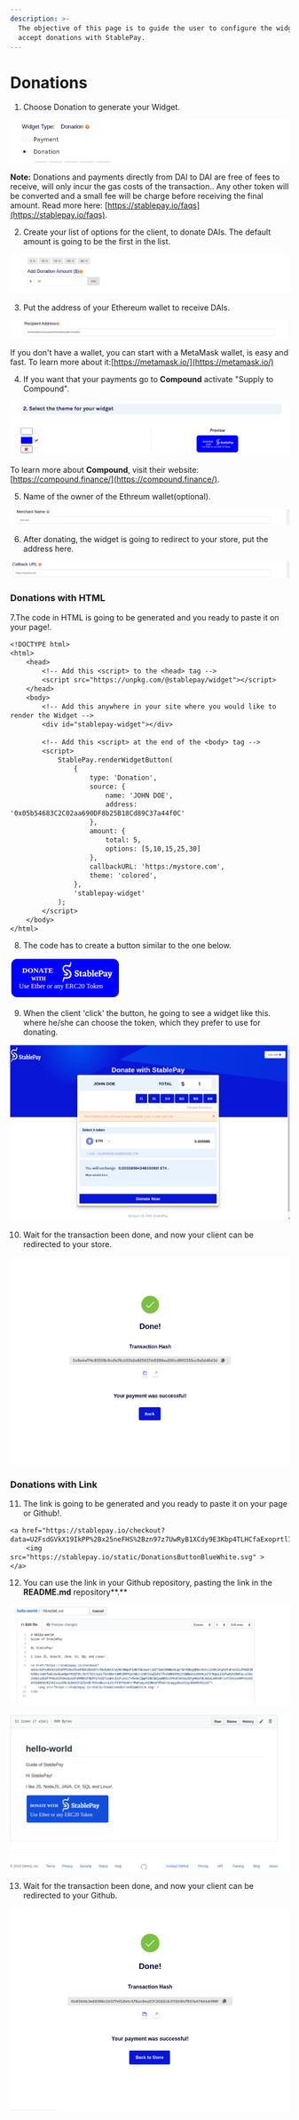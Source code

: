```yaml
---
description: >-
  The objective of this page is to guide the user to configure the widget for
  accept donations with StablePay.
---
```


# Donations

1. Choose Donation to generate your Widget.

![](../.gitbook/assets/image%20%2833%29.png)

**Note:** Donations and payments directly from DAI to DAI are free of fees to receive, will only incur the gas costs of the transaction.. Any other token will be converted and a small fee will be charge before receiving the final amount. Read more here: [https://stablepay.io/faqs](https://stablepay.io/faqs).

2. Create your list of options for the client, to donate DAIs. The default amount is going to be the first in the list.

![](../.gitbook/assets/image%20%282%29.png)

3. Put the address of your Ethereum wallet to receive DAIs.

![](../.gitbook/assets/image%20%289%29.png)

If you don't have a wallet, you can start with a MetaMask wallet, is easy and fast. To learn more about it:[https://metamask.io/](https://metamask.io/) 

4. If you want that your payments go to **Compound** activate "Supply to Compound".

![](../.gitbook/assets/image%20%2810%29.png)

To learn more about **Compound**, visit their website: [https://compound.finance/](https://compound.finance/).

5. Name of the owner of the Ethreum wallet\(optional\).

![](../.gitbook/assets/image%20%288%29.png)

6. After donating, the widget is going to redirect to your store, put the address here.

![](../.gitbook/assets/image%20%2826%29.png)

### Donations with HTML

7.The code in HTML is going to be generated and you ready to paste it on your page!.

```text
<!DOCTYPE html>
<html>
    <head>
        <!-- Add this <script> to the <head> tag -->
        <script src="https://unpkg.com/@stablepay/widget"></script>
    </head>
    <body>
        <!-- Add this anywhere in your site where you would like to render the Widget -->
        <div id="stablepay-widget"></div>

        <!-- Add this <script> at the end of the <body> tag -->
        <script>
            StablePay.renderWidgetButton(
                {
                    type: 'Donation',
                    source: {
                        name: 'JOHN DOE',
                        address: '0x05b54683C2C02aa690DF8b25B18Cd89C37a44f0C'
                    },
                    amount: {
                        total: 5,
                        options: [5,10,15,25,30]
                    },
                    callbackURL: 'https:/mystore.com',
                    theme: 'colored',
                },
                'stablepay-widget'
            );
        </script>
    </body>
</html>
```

8. The code has to create a button similar to the one below.

![](../.gitbook/assets/image%20%2820%29.png)

9. When the client 'click' the button, he going to see a widget like this. where he/she can choose the token, which they prefer to use for donating.

![](../.gitbook/assets/image%20%2813%29.png)

10. Wait for the transaction been done, and now your client can be redirected to your store.

![](../.gitbook/assets/image%20%2811%29.png)

### Donations with Link

11. The link is going to be generated and you ready to paste it on your page or Github!.

```text
<a href="https://stablepay.io/checkout?data=U2FsdGVkX19IkPP%2Bx25neFHS%2Bzn97z7UwRyB1XCdy9E3Kbp4TLHCfaExoprtlIZY1u%2BHHwhkJpr9EYCNUgGPWcmh4xl22S6iWrp%2FqFkU3ZiZM4WI3B%2BkLtbAYTwBi3e4EweDpUfK1UTBtJSc57S2i1uil7DoYHbr43H%2FRfQathKzcjYM70zwZpBl77WVo6M0KMXzI5GH8pbizG8XkjwT97KqwLl3yPwHy%2B0FqLu1VGcZkRkCi8%2FfM4bs%2F0hzAy%2FdRMH%2FMpTPpTxCBTszmHc1%2FynziTH5e3eIQqk%2BL9AQqkNB6c2YNcK7e09az5PgH01m5KJA6dLoOhGRrivf2XtUunhMYmioGIAY%2B6O8zRiXAIicw15RL9y8e%2F3ZIoVBtTD0cUWuvvizGcTY3FM9xWFn7PnMqqLkN2MhXd7FFeOm1zaqgiGvwtCay4KkUSV61ilE">
    <img src="https://stablepay.io/static/DonationsButtonBlueWhite.svg" >
</a>
```

12. You can use the link in your Github repository, pasting the link in the **README.md** repository**.**

![](../.gitbook/assets/image%20%2832%29.png)

![](../.gitbook/assets/image%20%2814%29.png)

13. Wait for the transaction been done, and now your client can be redirected to your Github.

![](../.gitbook/assets/image%20%2825%29.png)

